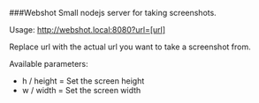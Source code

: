 ###Webshot
Small nodejs server for taking screenshots.

Usage:
http://webshot.local:8080?url=[url]

Replace url with the actual url you want to take a screenshot from.

Available parameters:
- h / height = Set the screen height
- w / width  = Set the screen width